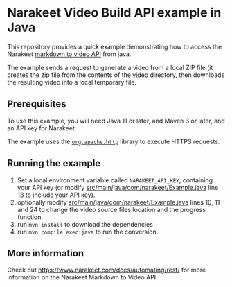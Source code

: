 # Narakeet Video Build API example in Java

This repository provides a quick example demonstrating how to access the Narakeet [markdown to video API](https://www.narakeet.com/docs/automating/rest/) from java.

The example sends a request to generate a video from a local ZIP file (it creates the zip file from the contents of the [video](video) directory, then downloads the resulting video into a local temporary file. 

## Prerequisites

To use this example, you will need Java 11 or later, and Maven 3 or later, and an API key for Narakeet.

The example uses the [`org.apache.http`](https://hc.apache.org/) library to execute HTTPS requests.

## Running the example

1. Set a local environment variable called `NARAKEET_API_KEY`, containing your API key (or modify [src/main/java/com/narakeet/Example.java](src/main/java/com/narakeet/Example.java) line 13 to include your API key).
2. optionally modify [src/main/java/com/narakeet/Example.java](src/main/java/com/narakeet/Example.java) lines 10, 11 and 24 to change the video source files location and the progress function.
2. run `mvn install` to download the dependencies
3. run `mvn compile exec:java` to run the conversion.

## More information

Check out <https://www.narakeet.com/docs/automating/rest/> for more information on the Narakeet Markdown to Video API. 

